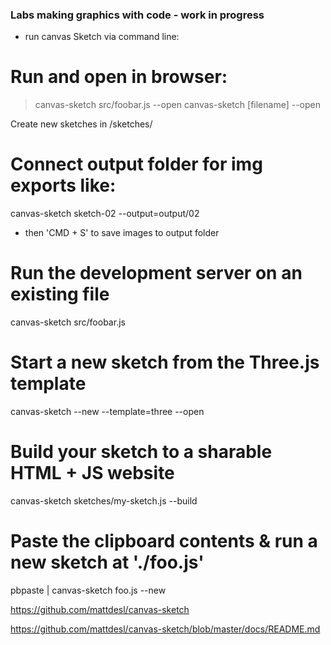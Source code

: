 ### Labs making graphics with code - work in progress 


- run canvas Sketch via command line:

# Run and open in browser:
> canvas-sketch src/foobar.js --open
> canvas-sketch [filename] --open

Create new sketches in /sketches/

# Connect output folder for img exports like:
canvas-sketch sketch-02 --output=output/02
- then 'CMD + S' to save images to output folder

# Run the development server on an existing file
canvas-sketch src/foobar.js

# Start a new sketch from the Three.js template
canvas-sketch --new --template=three --open

# Build your sketch to a sharable HTML + JS website
canvas-sketch sketches/my-sketch.js --build

# Paste the clipboard contents & run a new sketch at './foo.js'
pbpaste | canvas-sketch foo.js --new



https://github.com/mattdesl/canvas-sketch

https://github.com/mattdesl/canvas-sketch/blob/master/docs/README.md

